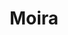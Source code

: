 ---
title: Moira
date: 
draft: false

# descripcion
description : Conjunto de aros y dije de plata con cristal

materials: Plata 925

color: Plateado y cristal negro

dimensions: 1cm x 1,7cm (dije) - 1cm x 2,3cm (aros)

code: 06-18-0380

type: "Conjuntos"

categories: []

price: $6.710,00

price_eftvo: $5.705,00

# Images
# first image will be shown in the product page
images:
  # - image: "images/path_to_image"
  # La ubicacion de las imagenes es imagenes/Conjuntos/Conjuntos.Aros y Dije/06-18-0380-moira
  - image: "./images/conjuntos/aros_y_dije/06-18-0380-corazon-cristal-negro-colgante_a.JPG"
  - image: "./images/conjuntos/aros_y_dije/06-18-0380-corazon-cristal-negro-colgante_b.JPG"
---